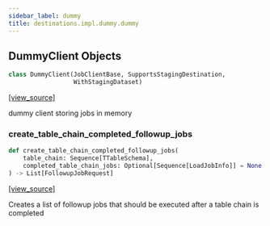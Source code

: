 ```yaml
---
sidebar_label: dummy
title: destinations.impl.dummy.dummy
---
```


## DummyClient Objects

```python
class DummyClient(JobClientBase, SupportsStagingDestination,
                  WithStagingDataset)
```

[[view_source]](https://github.com/dlt-hub/dlt/blob/e9c9ecfa8a644fdb516dd74aabca3bf75bafb154/dlt/destinations/impl/dummy/dummy.py#L128)

dummy client storing jobs in memory

### create\_table\_chain\_completed\_followup\_jobs

```python
def create_table_chain_completed_followup_jobs(
    table_chain: Sequence[TTableSchema],
    completed_table_chain_jobs: Optional[Sequence[LoadJobInfo]] = None
) -> List[FollowupJobRequest]
```

[[view_source]](https://github.com/dlt-hub/dlt/blob/e9c9ecfa8a644fdb516dd74aabca3bf75bafb154/dlt/destinations/impl/dummy/dummy.py#L179)

Creates a list of followup jobs that should be executed after a table chain is completed

